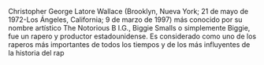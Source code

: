 Christopher George Latore Wallace 
(Brooklyn, Nueva York; 21 de mayo de 1972-Los Ángeles, California; 9 de marzo de 1997)
 más conocido por su nombre artístico The Notorious B
 I.G., Biggie Smalls o 
 simplemente Biggie, fue un rapero y productor estadounidense.
 Es considerado como uno de los raperos más importantes de todos los tiempos
  y de los más influyentes de la historia del rap